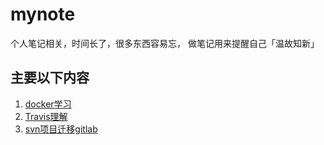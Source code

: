 # mynote
个人笔记相关，时间长了，很多东西容易忘， 做笔记用来提醒自己「温故知新」

## 主要以下内容

1. [docker学习](https://github.com/l1905/mynote/tree/master/learn-docker)
2. [Travis理解](https://github.com/l1905/mynote/blob/master/travis.md)
3. [svn项目迁移gitlab](https://github.com/l1905/mynote/blob/master/move_svn2git.md)
